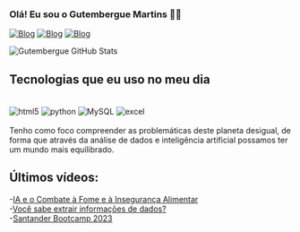 ### Olá! Eu sou o Gutembergue Martins 🖐🏾

[![Blog](https://img.shields.io/website-up-down-green-red/http/monip.org.svg)](https://digitalinnovationone.github.io/roadmaps/)
[![Blog](https://img.shields.io/badge/Duolingo-58CC02?style=for-the-badge&logo=Duolingo&logoColor=white)](https://englishtest.duolingo.com/applicants)
[![Blog](https://img.shields.io/badge/YouTube-FF0000?style=for-the-badge&logo=youtube&logoColor=white)](https://www.youtube.com/c/DigitalInnovationOne)

![Gutembergue GitHub Stats](https://github-readme-stats.vercel.app/api?username=gutembergue-martins&show_icons=true&theme=dracula)

## Tecnologias que eu uso no meu dia

<div style="display: inline_block"><br/>
  <img align="center" alt="html5" src="https://img.shields.io/badge/HTML5-E34F26?style=for-the-badge&logo=html5&logoColor=white"
style="display: inline_block"/>
  <img align="center" alt="python" src="https://img.shields.io/badge/Python-14354C?style=for-the-badge&logo=python&logoColor=white"
style="display: inline_block"/>
  <img align="center" alt="MySQL" src="https://img.shields.io/badge/MySQL-00000F?style=for-the-badge&logo=mysql&logoColor=white"
style="display: inline_block"/>
  <img align="center" alt="excel" src="https://img.shields.io/badge/Microsoft_Excel-217346?style=for-the-badge&logo=microsoft-excel&logoColor=white"/>
</div></br>
Tenho como foco compreender as problemáticas deste planeta desigual, de forma que através da análise de dados e inteligência artificial possamos ter um mundo mais equilibrado.

## Últimos vídeos:
-[IA e o Combate à Fome e à Insegurança Alimentar](https://www.youtube.com/watch?v=rzn_WIrMX1Y)</br>
-[Você sabe extrair informações de dados?](https://www.youtube.com/watch?v=RlGOaSPFtXc)</br>
-[Santander Bootcamp 2023](https://www.youtube.com/watch?v=y--4r-TKC7c)</br>
